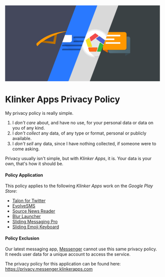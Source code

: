 ![promo](Other/klinker_apps_promo.png)

# Klinker Apps Privacy Policy

My privacy policy is really simple. 

1. I _don't care_ about, and have no use, for your personal data or data on you of any kind.
2. I _don't collect_ any data, of any type or format, personal or publicly available.
3. I _don't sell_ any data, since I have nothing collected, if someone were to come asking.

Privacy usually isn't simple, but with _Klinker Apps_, it is. Your data is your own, that's how it should be.

#### Policy Application

This policy applies to the following _Klinker Apps_ work on the _Google Play Store_:

- [Talon for Twitter](talon.klinker.xyz)
- [EvolveSMS](evolve.klinker.xyz)
- [Source News Reader](source.klinker.xyz)
- [Blur Launcher](blur.klinker.xyz)
- [Sliding Messaging Pro](https://play.google.com/store/apps/details?id=com.klinker.android.messaging_donate)
- [Sliding Emoji Keyboard](https://play.google.com/store/apps/details?id=com.klinker.android.emoji_keyboard)

#### Policy Exclusion

Our latest messaging app, [Messenger](https://play.google.com/store/apps/details?id=xyz.klinker.messenger) cannot use this same privacy policy. It needs user data for a unique account to access the service. 

The privacy policy for this application can be found here: https://privacy.messenger.klinkerapps.com
